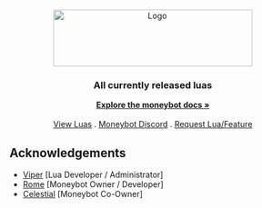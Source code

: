 <br/>
<p align="center">
  <a href="https://github.com/cowboy/moneybot-luas">
    <img src="https://cdn.discordapp.com/attachments/1162826079204016301/1199309179630915644/image-removebg-preview_1.png?ex=65c212b6&is=65af9db6&hm=e227fba054bb45941043e98069be378a8b431a326fbdeb4693b471519f766506&" alt="Logo" width="350" height="100">
  </a>

  <h3 align="center">All currently released luas</h3>

  <p align="center">
    <a href="https://moneybot.gitbook.io/money-api/"><strong>Explore the moneybot docs »</strong></a>
    <br/>
    <br/>
    <a href="https://github.com/cowboy/moneybot-luas">View Luas</a>
    .
    <a href="https://discord.gg/gbuqD88acd">Moneybot Discord</a>
    .
    <a href="https://github.com/cowboy/moneybot-luas/issues">Request Lua/Feature</a>
  </p>
</p>

## Acknowledgements
* [Viper](https://github.com/ViperGMs) [Lua Developer / Administrator] 
* [Rome](https://github.com/romeauthentic) [Moneybot Owner / Developer]
* [Celestial](https://github.com/bestowal) [Moneybot Co-Owner]
